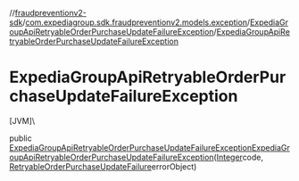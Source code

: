 //[fraudpreventionv2-sdk](../../../index.md)/[com.expediagroup.sdk.fraudpreventionv2.models.exception](../index.md)/[ExpediaGroupApiRetryableOrderPurchaseUpdateFailureException](index.md)/[ExpediaGroupApiRetryableOrderPurchaseUpdateFailureException](-expedia-group-api-retryable-order-purchase-update-failure-exception.md)

# ExpediaGroupApiRetryableOrderPurchaseUpdateFailureException

[JVM]\

public [ExpediaGroupApiRetryableOrderPurchaseUpdateFailureException](index.md)[ExpediaGroupApiRetryableOrderPurchaseUpdateFailureException](-expedia-group-api-retryable-order-purchase-update-failure-exception.md)([Integer](https://docs.oracle.com/javase/8/docs/api/java/lang/Integer.html)code, [RetryableOrderPurchaseUpdateFailure](../../com.expediagroup.sdk.fraudpreventionv2.models/-retryable-order-purchase-update-failure/index.md)errorObject)
